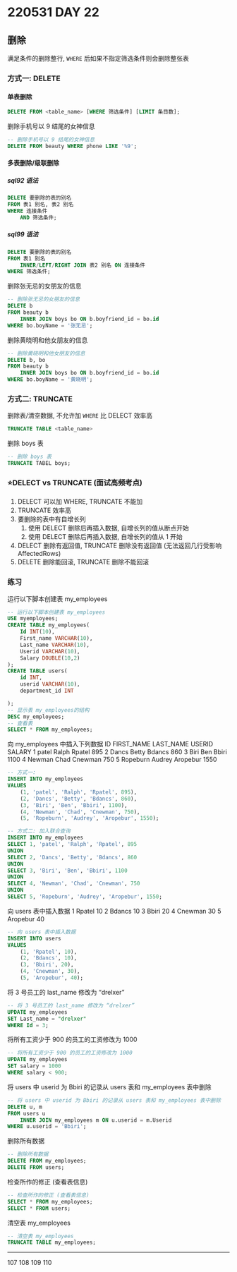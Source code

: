 # 220531 DAY 22

## 删除

满足条件的删除整行, `WHERE` 后如果不指定筛选条件则会删除整张表

### 方式一: DELETE

#### 单表删除

```sql
DELETE FROM <table_name> [WHERE 筛选条件] [LIMIT 条目数];
```

删除手机号以 9 结尾的女神信息

```sql
-- 删除手机号以 9 结尾的女神信息
DELETE FROM beauty WHERE phone LIKE '%9';
```

#### 多表删除/级联删除

##### sql92 语法

```sql
DELETE 要删除的表的别名
FROM 表1 别名, 表2 别名
WHERE 连接条件
    AND 筛选条件;
```

##### sql99 语法

```sql
DELETE 要删除的表的别名
FROM 表1 别名
    INNER/LEFT/RIGHT JOIN 表2 别名 ON 连接条件
WHERE 筛选条件;
```

删除张无忌的女朋友的信息

```sql
-- 删除张无忌的女朋友的信息
DELETE b
FROM beauty b
    INNER JOIN boys bo ON b.boyfriend_id = bo.id
WHERE bo.boyName = '张无忌';
```

删除黄晓明和他女朋友的信息

```sql
-- 删除黄晓明和他女朋友的信息
DELETE b, bo
FROM beauty b
    INNER JOIN boys bo ON b.boyfriend_id = bo.id
WHERE bo.boyName = '黄晓明';
```


### 方式二: TRUNCATE

删除表/清空数据, 不允许加 `WHERE`
比 DELECT 效率高

```sql
TRUNCATE TABLE <table_name>
```

删除 boys 表

```sql
-- 删除 boys 表
TRUNCATE TABEL boys;
```

### ⭐DELECT vs TRUNCATE (面试高频考点)

1. DELECT 可以加 WHERE, TRUNCATE 不能加
2. TRUNCATE 效率高
3. 要删除的表中有自增长列
	1. 使用 DELECT 删除后再插入数据, 自增长列的值从断点开始
	2. 使用 DELECT 删除后再插入数据, 自增长列的值从 1 开始
4. DELECT 删除有返回值, TRUNCATE 删除没有返回值 (无法返回几行受影响 AffectedRows)
5. DELETE 删除能回滚, TRUNCATE 删除不能回滚

### 练习

运行以下脚本创建表 my_employees

```sql
-- 运行以下脚本创建表 my_employees
USE myemployees;
CREATE TABLE my_employees(
	Id INT(10),
	First_name VARCHAR(10),
	Last_name VARCHAR(10),
	Userid VARCHAR(10),
	Salary DOUBLE(10,2)
);
CREATE TABLE users(
	id INT,
	userid VARCHAR(10),
	department_id INT

);
-- 显示表 my_employees的结构
DESC my_employees;
-- 查看表
SELECT * FROM my_employees;
```

向 my_employees 中插入下列数据
ID    FIRST_NAME    LAST_NAME    USERID    SALARY
1     patel         Ralph        Rpatel    895
2     Dancs         Betty        Bdancs    860
3     Biri          Ben          Bbiri     1100
4     Newman        Chad         Cnewman   750
5     Ropeburn      Audrey       Aropebur  1550

```sql
-- 方式一:
INSERT INTO my_employees
VALUES
    (1, 'patel', 'Ralph', 'Rpatel', 895),
    (2, 'Dancs', 'Betty', 'Bdancs', 860),
    (3, 'Biri', 'Ben', 'Bbiri', 1100),
    (4, 'Newman', 'Chad', 'Cnewman', 750),
    (5, 'Ropeburn', 'Audrey', 'Aropebur', 1550);

-- 方式二: 加入联合查询
INSERT INTO my_employees
SELECT 1, 'patel', 'Ralph', 'Rpatel', 895
UNION
SELECT 2, 'Dancs', 'Betty', 'Bdancs', 860
UNION
SELECT 3, 'Biri', 'Ben', 'Bbiri', 1100
UNION
SELECT 4, 'Newman', 'Chad', 'Cnewman', 750
UNION
SELECT 5, 'Ropeburn', 'Audrey', 'Aropebur', 1550;
```

向 users 表中插入数据
1    Rpatel      10
2    Bdancs      10
3    Bbiri       20
4    Cnewman     30
5    Aropebur    40

```sql
-- 向 users 表中插入数据
INSERT INTO users
VALUES
    (1, 'Rpatel', 10),
    (2, 'Bdancs', 10),
    (3, 'Bbiri', 20),
    (4, 'Cnewman', 30),
    (5, 'Aropebur', 40);
```

将 3 号员工的 last_name 修改为 “drelxer”

```sql
-- 将 3 号员工的 last_name 修改为 “drelxer”
UPDATE my_employees
SET Last_name = "drelxer"
WHERE Id = 3;
```

将所有工资少于 900 的员工的工资修改为 1000

```sql
-- 将所有工资少于 900 的员工的工资修改为 1000
UPDATE my_employees
SET salary = 1000
WHERE salary < 900;
```

将 users 中 userid 为 Bbiri 的记录从 users 表和 my_employees 表中删除

```sql
-- 将 users 中 userid 为 Bbiri 的记录从 users 表和 my_employees 表中删除
DELETE u, m
FROM users u
	INNER JOIN my_employees m ON u.userid = m.Userid
WHERE u.userid = 'Bbiri';
```

删除所有数据

```sql
-- 删除所有数据
DELETE FROM my_employees;
DELETE FROM users;
```

检查所作的修正 (查看表信息)

```sql
-- 检查所作的修正 (查看表信息)
SELECT * FROM my_employees;
SELECT * FROM users;
```

清空表 my_employees

```sql
-- 清空表 my_employees
TRUNCATE TABLE my_employees;
```

---
107
108
109
110
